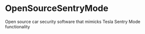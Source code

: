 # OpenSourceSentryMode
Open source car security software that mimicks Tesla Sentry Mode functionality
